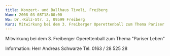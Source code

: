 ```yaml
---
title: Konzert- und Ballhaus Tivoli, Freiberg
Wann: 2008-03-08T18:00:00
Wo: Dr.-Külz-Str. 3, 09599 Freiberg
Kurz: Mitwirkung bei dem 3. Freiberger Operettenball zum Thema Pariser Leben
---
```


Mitwirkung bei dem 3. Freiberger Operettenball zum Thema "Pariser Leben"

Information:
Herr Andreas Schwarze
Tel. 0163 / 28 525 28